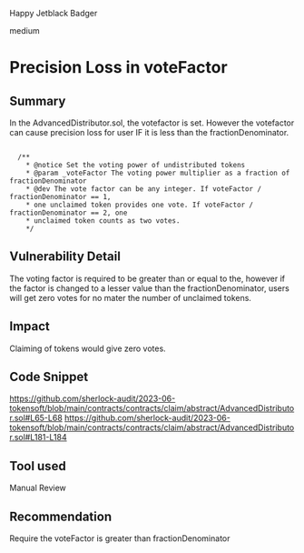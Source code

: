 Happy Jetblack Badger

medium

# Precision Loss in voteFactor

## Summary
In the AdvancedDistributor.sol, the votefactor is set. However the votefactor can cause precision loss for user IF it is less than the fractionDenominator. 
```solidity

  /**
	* @notice Set the voting power of undistributed tokens
	* @param _voteFactor The voting power multiplier as a fraction of fractionDenominator
	* @dev The vote factor can be any integer. If voteFactor / fractionDenominator == 1,
	* one unclaimed token provides one vote. If voteFactor / fractionDenominator == 2, one
	* unclaimed token counts as two votes.
	*/
```

## Vulnerability Detail
The voting factor is required to be greater than or equal to the, however if the factor is changed to a lesser value than the fractionDenominator, users will get zero votes for no mater the number of unclaimed tokens.
## Impact
Claiming of tokens would give zero votes.
## Code Snippet
https://github.com/sherlock-audit/2023-06-tokensoft/blob/main/contracts/contracts/claim/abstract/AdvancedDistributor.sol#L65-L68
https://github.com/sherlock-audit/2023-06-tokensoft/blob/main/contracts/contracts/claim/abstract/AdvancedDistributor.sol#L181-L184
## Tool used

Manual Review

## Recommendation
Require the voteFactor is greater than fractionDenominator